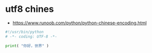 # utf8 chines
- https://www.runoob.com/python/python-chinese-encoding.html


```python
#!/usr/bin/python
# -*- coding: UTF-8 -*-
 
print( "你好，世界" )
```
